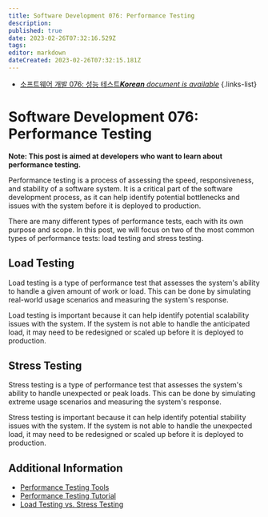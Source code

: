 ```yaml
---
title: Software Development 076: Performance Testing
description: 
published: true
date: 2023-02-26T07:32:16.529Z
tags: 
editor: markdown
dateCreated: 2023-02-26T07:32:15.181Z
---
```


- [소프트웨어 개발 076: 성능 테스트***Korean** document is available*](/ko/Knowledge-base/Software-Development/Learning/software-development-076-performance-testing)
{.links-list}


# Software Development 076: Performance Testing

**Note: This post is aimed at developers who want to learn about performance testing.**

Performance testing is a process of assessing the speed, responsiveness, and stability of a software system. It is a critical part of the software development process, as it can help identify potential bottlenecks and issues with the system before it is deployed to production.

There are many different types of performance tests, each with its own purpose and scope. In this post, we will focus on two of the most common types of performance tests: load testing and stress testing.

## Load Testing

Load testing is a type of performance test that assesses the system's ability to handle a given amount of work or load. This can be done by simulating real-world usage scenarios and measuring the system's response.

Load testing is important because it can help identify potential scalability issues with the system. If the system is not able to handle the anticipated load, it may need to be redesigned or scaled up before it is deployed to production.

## Stress Testing

Stress testing is a type of performance test that assesses the system's ability to handle unexpected or peak loads. This can be done by simulating extreme usage scenarios and measuring the system's response.

Stress testing is important because it can help identify potential stability issues with the system. If the system is not able to handle the unexpected load, it may need to be redesigned or scaled up before it is deployed to production.

## Additional Information

- [Performance Testing Tools](https://www.guru99.com/performance-testing-tools.html)
- [Performance Testing Tutorial](https://www.guru99.com/performance-testing-tutorial.html)
- [Load Testing vs. Stress Testing](https://www.guru99.com/load-stress-testing.html)